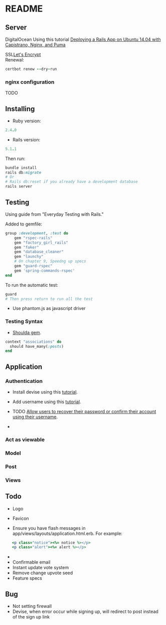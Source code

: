 # README

## Server

DigitalOcean Using this tutorial [Deploying a Rails App on Ubuntu 14.04 with Capistrano, Nginx, and Puma](https://www.digitalocean.com/community/tutorials/deploying-a-rails-app-on-ubuntu-14-04-with-capistrano-nginx-and-puma)

SSL[Let's Encrypt](https://certbot.eff.org/#ubuntuxenial-nginx)  
Renewal:
```ruby
certbot renew --dry-run
```

### nginx configuration
TODO

## Installing

- Ruby version:
```ruby
2.4.0
```
- Rails version:
```ruby
5.1.1
```

Then run:
```ruby
bundle install
rails db:migrate
# Or
# Rails db:reset if you already have a development database
rails server
```

## Testing

Using guide from "Everyday Testing with Rails."

Added to gemfile:
```ruby
group :development, :test do 
    gem "rspec-rails"
    gem "factory_girl_rails"
    gem "faker"
    gem "database_cleaner"
    gem "launchy"
    # On chapter 9, Speedng up specs
    gem "guard-rspec"
    gem 'spring-commands-rspec'
end
```

To run the automatic test:
```ruby
guard
# Then press return to run all the test
```

- Use phantom.js as javascript driver

### Testing Syntax

- [Shoulda gem](https://github.com/thoughtbot/shoulda).
```ruby
context "associations" do
  should have_many(:posts)
end
```

## Application

### Authentication
- Install devise using this [tutorial](https://github.com/plataformatec/devise#getting-started).

- Add username using this [tutorial](https://github.com/plataformatec/devise/wiki/How-To:-Allow-users-to-sign-in-using-their-username-or-email-address).

- TODO [Allow users to recover their password or confirm their account using their username](https://github.com/plataformatec/devise/wiki/How-To:-Allow-users-to-sign-in-using-their-username-or-email-address#allow-users-to-recover-their-password-or-confirm-their-account-using-their-username).
- 

### Act as viewable

### Model

### Post

### Views


## Todo

- Logo
- Favicon

- Ensure you have flash messages in app/views/layouts/application.html.erb.
 For example:
 ```ruby
    <p class="notice"><%= notice %></p>
    <p class="alert"><%= alert %></p>
 ```
- 
- Confirmable email
- Instant update vote system
- Remove change upvote seed
- Feature specs


## Bug

- Not setting firewall
- Devise, when error occur while signing up, will redirect to post instead of the sign up link

